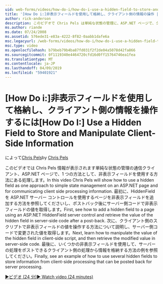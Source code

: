```yaml
---
uid: web-forms/videos/how-do-i/how-do-i-use-a-hidden-field-to-store-and-manipulate-client-side-information
title: '[How Do i:]非表示フィールドを使用して格納し、クライアント側の情報の操作 |Microsoft Docs'
author: rick-anderson
description: このビデオで Chris Pels は単純な状態の管理に、ASP.NET ページで、クライアント側の通信を行うための 1 つの方法として、非表示フィールドを使用する方法を紹介しています.
ms.author: riande
ms.date: 07/24/2008
ms.assetid: 576ede31-e83a-4222-8f82-0aabb1dafe6a
msc.legacyurl: /web-forms/videos/how-do-i/how-do-i-use-a-hidden-field-to-store-and-manipulate-client-side-information
msc.type: video
ms.openlocfilehash: b79beb79b4ba87fd031f2f2de04a5078d42fa866
ms.sourcegitcommit: 0f1119340e4464720cfd16d0ff15764746ea1fea
ms.translationtype: MT
ms.contentlocale: ja-JP
ms.lasthandoff: 04/09/2019
ms.locfileid: "59401921"
---
```

# <a name="how-do-i-use-a-hidden-field-to-store-and-manipulate-client-side-information"></a><span data-ttu-id="14b2e-103">[How Do i:]非表示フィールドを使用して格納し、クライアント側の情報を操作するには</span><span class="sxs-lookup"><span data-stu-id="14b2e-103">[How Do I:] Use a Hidden Field to Store and Manipulate Client-Side Information</span></span>

<span data-ttu-id="14b2e-104">によって[Chris Pels](https://twitter.com/chrispels)</span><span class="sxs-lookup"><span data-stu-id="14b2e-104">by [Chris Pels](https://twitter.com/chrispels)</span></span>

<span data-ttu-id="14b2e-105">このビデオでは Chris Pels 情報が表示されます単純な状態の管理の通信クライアント、ASP.NET ページで、1 つの方法として、非表示フィールドを使用する方法にある処理します。</span><span class="sxs-lookup"><span data-stu-id="14b2e-105">In this video Chris Pels will show how to use a hidden field as one approach to simple state management on an ASP.NET page and for communicating client side processing information.</span></span> <span data-ttu-id="14b2e-106">最初に、HiddenField を ASP.NET サーバー コントロールを使用するページを非表示フィールドを追加する方法を参照してくださいし、ポストバック後にサーバー側コードで非表示フィールドの値を取得します。</span><span class="sxs-lookup"><span data-stu-id="14b2e-106">First, see how to add a hidden field to a page using an ASP.NET HiddenField server control and retrieve the value of the hidden field in server-side code after a post-back.</span></span> <span data-ttu-id="14b2e-107">次に、クライアント側のスクリプトで非表示フィールドの値を操作する方法について説明し、サーバー側コードで変更された値を取得します。</span><span class="sxs-lookup"><span data-stu-id="14b2e-107">Next, learn how to manipulate the value of the hidden field in client-side script, and then retrieve the modified value in server-side code.</span></span> <span data-ttu-id="14b2e-108">最後に、いくつかの非表示フィールドを使用して、サーバーの処理をポストできるクライアント側の処理から情報を格納する方法の例を参照してください。</span><span class="sxs-lookup"><span data-stu-id="14b2e-108">Finally, see an example of how to use several hidden fields to store information from client-side processing that can be posted back for server processing.</span></span>

[<span data-ttu-id="14b2e-109">&#9654;ビデオ (24 分)</span><span class="sxs-lookup"><span data-stu-id="14b2e-109">&#9654; Watch video (24 minutes)</span></span>](https://channel9.msdn.com/Blogs/ASP-NET-Site-Videos/how-do-i-use-a-hidden-field-to-store-and-manipulate-client-side-information)
